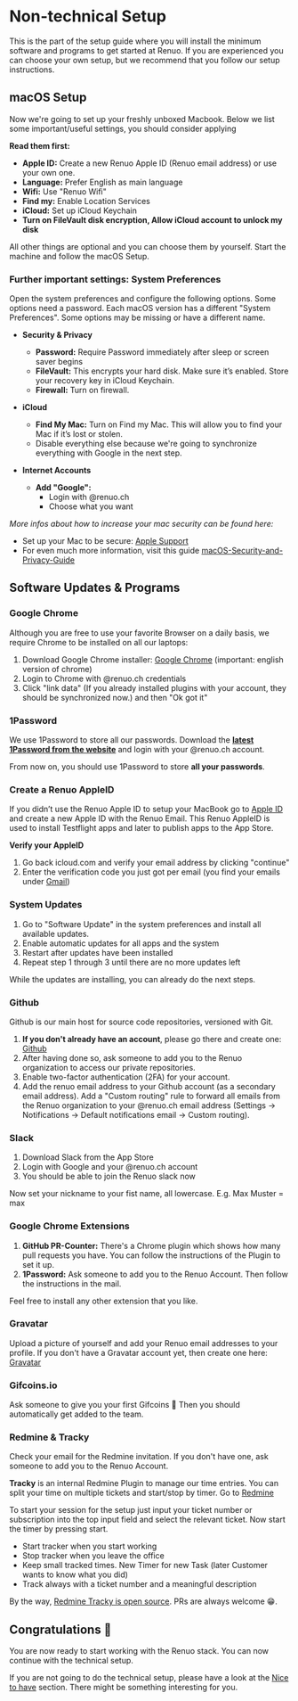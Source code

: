 # Non-technical Setup

This is the part of the setup guide where you will install the minimum software and programs to get started at Renuo.
If you are experienced you can choose your own setup, but we recommend that you follow our setup instructions.

## macOS Setup

Now we're going to set up your freshly unboxed Macbook. Below we list some important/useful settings, you should consider applying

**Read them first:**

- **Apple ID:** Create a new Renuo Apple ID (Renuo email address) or use your own one.
- **Language:** Prefer English as main language
- **Wifi:** Use "Renuo Wifi"
- **Find my:** Enable Location Services
- **iCloud:** Set up iCloud Keychain
- **Turn on FileVault disk encryption, Allow iCloud account to unlock my disk**

All other things are optional and you can choose them by yourself.
Start the machine and follow the macOS Setup.

### Further important settings: System Preferences

Open the system preferences and configure the following options. Some options need a password.
Each macOS version has a different "System Preferences". Some options may be missing or have a different name.

- **Security & Privacy**
  - **Password:** Require Password immediately after sleep or screen saver begins
  - **FileVault:** This encrypts your hard disk. Make sure it’s enabled. Store your recovery key in iCloud Keychain.
  - **Firewall:** Turn on firewall.

- **iCloud**
  - **Find My Mac:** Turn on Find my Mac. This will allow you to find your Mac if it’s lost or stolen.
  - Disable everything else because we're going to synchronize everything with Google in the next step.

- **Internet Accounts**
  - **Add "Google":**
    - Login with @renuo.ch
    - Choose what you want

_More infos about how to increase your mac security can be found here:_

- Set up your Mac to be secure:
[Apple Support](https://support.apple.com/guide/mac-help/set-up-your-mac-to-be-secure-flvlt003/mac)
- For even much more information, visit this guide [macOS-Security-and-Privacy-Guide](https://github.com/drduh/macOS-Security-and-Privacy-Guide)

## Software Updates & Programs

### Google Chrome

Although you are free to use your favorite Browser on a daily basis, we require Chrome to be installed on all our laptops:

1. Download Google Chrome installer: [Google Chrome](https://google.com/chrome) (important: english version of chrome)
2. Login to Chrome with @renuo.ch credentials
3. Click "link data" (If you already installed plugins with your account, they should be synchronized now.) and then "Ok got it"

### 1Password

We use 1Password to store all our passwords. Download the **[latest 1Password from the website](https://1password.com/de/downloads/)** and login with your @renuo.ch account.



From now on, you should use 1Password to store **all your passwords**.

### Create a Renuo AppleID

If you didn’t use the Renuo Apple ID to setup your MacBook go to [Apple ID](https://appleid.apple.com/) and create a new Apple ID with the Renuo Email.
This Renuo AppleID is used to install Testflight apps and later to publish apps to the App Store.

**Verify your AppleID**

1. Go back icloud.com and verify your email address by clicking "continue"
2. Enter the verification code you just got per email (you find your emails under [Gmail](https://gmail.com))

### System Updates

1. Go to "Software Update" in the system preferences and install all available updates.
2. Enable automatic updates for all apps and the system
3. Restart after updates have been installed
4. Repeat step 1 through 3 until there are no more updates left

While the updates are installing, you can already do the next steps.

### Github

Github is our main host for source code repositories, versioned with Git.

1. **If you don't already have an account**, please go there and create one: [Github](https://github.com)
2. After having done so, ask someone to add you to the Renuo organization to access our private repositories.
3. Enable two-factor authentication (2FA) for your account.
4. Add the renuo email address to your Github account (as a secondary email address).
Add a "Custom routing" rule to forward all emails from the Renuo organization to your @renuo.ch email address (Settings -> Notifications -> Default notifications email -> Custom routing).

### Slack

1. Download Slack from the App Store
2. Login with Google and your @renuo.ch account
3. You should be able to join the Renuo slack now

Now set your nickname to your fist name, all lowercase. E.g. Max Muster = max

### Google Chrome Extensions

1. **GitHub PR-Counter:** There's a Chrome plugin which shows how many pull requests you have. You can follow the instructions of the Plugin to set it up.
2. **1Password:** Ask someone to add you to the Renuo Account. Then follow the instructions in the mail.

Feel free to install any other extension that you like.

### Gravatar

Upload a picture of yourself and add your Renuo email addresses to your profile.
If you don't have a Gravatar account yet, then create one here: [Gravatar](https://en.gravatar.com/)

### Gifcoins.io

Ask someone to give you your first Gifcoins 🥳
Then you should automatically get added to the team.

### Redmine & Tracky

Check your email for the Redmine invitation. If you don't have one, ask someone to add you to the Renuo Account.

**Tracky** is an internal Redmine Plugin to manage our time entries. You can split your time on multiple tickets and start/stop by timer.
Go to [Redmine](https://redmine.renuo.ch/timer_sessions)

To start your session for the setup just input your ticket number or subscription into the top input field and select the relevant ticket. Now start the timer by pressing start.

- Start tracker when you start working
- Stop tracker when you leave the office
- Keep small tracked times. New Timer for new Task (later Customer wants to know what you did)
- Track always with a ticket number and a meaningful description

By the way, [Redmine Tracky is open source](https://github.com/renuo/redmine_tracky/). PRs are always welcome 😁.

## Congratulations 🥳

You are now ready to start working with the Renuo stack. You can now continue with the technical setup.

If you are not going to do the technical setup, please have a look at the [Nice to have](/nice-to-have.md) section.
There might be something interesting for you.
